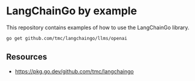 # LangChainGo by example

This repository contains examples of how to use the LangChainGo library.

```sh
go get github.com/tmc/langchaingo/llms/openai
```

## Resources

* <https://pkg.go.dev/github.com/tmc/langchaingo>

